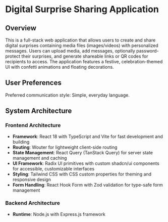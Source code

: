 # Digital Surprise Sharing Application

## Overview

This is a full-stack web application that allows users to create and share digital surprises containing media files (images/videos) with personalized messages. Users can upload media, add messages, optionally password-protect their surprises, and generate shareable links or QR codes for recipients to access. The application features a festive, celebration-themed UI with confetti animations and floating decorations.

## User Preferences

Preferred communication style: Simple, everyday language.

## System Architecture

### Frontend Architecture
- **Framework**: React 18 with TypeScript and Vite for fast development and building
- **Routing**: Wouter for lightweight client-side routing
- **State Management**: React Query (TanStack Query) for server state management and caching
- **UI Framework**: Radix UI primitives with custom shadcn/ui components for accessible, customizable interfaces
- **Styling**: Tailwind CSS with CSS custom properties for theming and responsive design
- **Form Handling**: React Hook Form with Zod validation for type-safe form management

### Backend Architecture
- **Runtime**: Node.js with Express.js framework
- **Language**: TypeScript with ES modules
- **API Design**: RESTful APIs with proper error handling and request logging middleware
- **File Handling**: Multer for multipart form data and file uploads with memory storage
- **Development Setup**: Vite middleware integration for hot module replacement in development

### Data Storage Solutions
- **Database**: PostgreSQL with Drizzle ORM for type-safe database operations
- **Schema Management**: Drizzle Kit for migrations and schema synchronization
- **File Storage**: In-memory storage for files with local filesystem fallback
- **Session Storage**: PostgreSQL session store with connect-pg-simple

### Authentication and Security
- **Password Protection**: Optional bcrypt-style password hashing for surprise access
- **File Validation**: MIME type validation restricting uploads to images and videos only
- **Size Limits**: 50MB file upload limit to prevent abuse
- **Unique Identifiers**: Nanoid for generating URL-safe unique slugs

### External Dependencies
- **Database Provider**: Neon Database (serverless PostgreSQL)
- **QR Code Generation**: QRCode library for generating shareable QR codes
- **Font Loading**: Google Fonts integration for typography
- **Development Tools**: Replit-specific plugins for enhanced development experience
- **UI Components**: Extensive Radix UI component library for accessibility
- **Date Handling**: date-fns for date manipulation and formatting
- **Class Management**: clsx and tailwind-merge for conditional styling
- **Icons**: Lucide React for consistent iconography